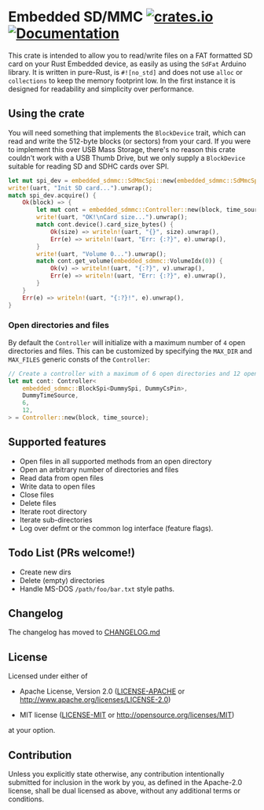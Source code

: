 # Embedded SD/MMC [![crates.io](https://img.shields.io/crates/v/embedded-sdmmc.svg)](https://crates.io/crates/embedded-sdmmc) [![Documentation](https://docs.rs/embedded-sdmmc/badge.svg)](https://docs.rs/embedded-sdmmc)

This crate is intended to allow you to read/write files on a FAT formatted SD
card on your Rust Embedded device, as easily as using the `SdFat` Arduino
library. It is written in pure-Rust, is `#![no_std]` and does not use `alloc`
or `collections` to keep the memory footprint low. In the first instance it is
designed for readability and simplicity over performance.

## Using the crate

You will need something that implements the `BlockDevice` trait, which can read and write the 512-byte blocks (or sectors) from your card. If you were to implement this over USB Mass Storage, there's no reason this crate couldn't work with a USB Thumb Drive, but we only supply a `BlockDevice` suitable for reading SD and SDHC cards over SPI.

```rust
let mut spi_dev = embedded_sdmmc::SdMmcSpi::new(embedded_sdmmc::SdMmcSpi::new(sdmmc_spi, sdmmc_cs), time_source);
write!(uart, "Init SD card...").unwrap();
match spi_dev.acquire() {
    Ok(block) => {
        let mut cont = embedded_sdmmc::Controller::new(block, time_source);
        write!(uart, "OK!\nCard size...").unwrap();
        match cont.device().card_size_bytes() {
            Ok(size) => writeln!(uart, "{}", size).unwrap(),
            Err(e) => writeln!(uart, "Err: {:?}", e).unwrap(),
        }
        write!(uart, "Volume 0...").unwrap();
        match cont.get_volume(embedded_sdmmc::VolumeIdx(0)) {
            Ok(v) => writeln!(uart, "{:?}", v).unwrap(),
            Err(e) => writeln!(uart, "Err: {:?}", e).unwrap(),
        }
    }
    Err(e) => writeln!(uart, "{:?}!", e).unwrap(),
}
```

### Open directories and files

By default the `Controller` will initialize with a maximum number of `4` open directories and files. This can be customized by specifying the `MAX_DIR` and `MAX_FILES` generic consts of the `Controller`:

```rust
// Create a controller with a maximum of 6 open directories and 12 open files
let mut cont: Controller<
    embedded_sdmmc::BlockSpi<DummySpi, DummyCsPin>,
    DummyTimeSource,
    6,
    12,
> = Controller::new(block, time_source);
```

## Supported features

* Open files in all supported methods from an open directory
* Open an arbitrary number of directories and files
* Read data from open files
* Write data to open files
* Close files
* Delete files
* Iterate root directory
* Iterate sub-directories
* Log over defmt or the common log interface (feature flags).

## Todo List (PRs welcome!)

* Create new dirs
* Delete (empty) directories
* Handle MS-DOS `/path/foo/bar.txt` style paths.

## Changelog

The changelog has moved to [CHANGELOG.md](/CHANGELOG.md)

## License

Licensed under either of

- Apache License, Version 2.0 ([LICENSE-APACHE](LICENSE-APACHE) or
  http://www.apache.org/licenses/LICENSE-2.0)

- MIT license ([LICENSE-MIT](LICENSE-MIT) or http://opensource.org/licenses/MIT)

at your option.

## Contribution

Unless you explicitly state otherwise, any contribution intentionally
submitted for inclusion in the work by you, as defined in the Apache-2.0
license, shall be dual licensed as above, without any additional terms or
conditions.
